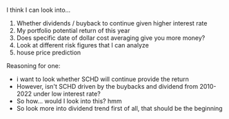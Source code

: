 I think I can look into...
1) Whether dividends / buyback to continue given higher interest rate
2) My portfolio potential return of this year
3) Does specific date of dollar cost averaging give you more money?
4) Look at different risk figures that I can analyze
5) house price prediction




Reasoning for one:
- i want to look whether SCHD will continue provide the return
- However, isn't SCHD driven by the buybacks and dividend from 2010-2022 under low interest rate?
- So how... would I look into this? hmm
- So look more into dividend trend first of all, that should be the beginning
